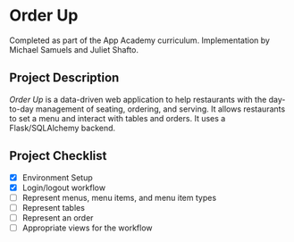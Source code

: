 # Order Up
Completed as part of the App Academy curriculum. Implementation by Michael Samuels and Juliet Shafto.

## Project Description
_Order Up_ is a data-driven web application to help restaurants with the day-to-day management of seating, ordering, and serving. It allows restaurants to set a menu and interact with tables and orders. It uses a Flask/SQLAlchemy backend.

## Project Checklist
- [x] Environment Setup
- [x] Login/logout workflow
- [ ] Represent menus, menu items, and menu item types
- [ ] Represent tables
- [ ] Represent an order
- [ ] Appropriate views for the workflow
